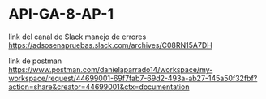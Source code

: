 # API-GA-8-AP-1

link del canal de Slack manejo de errores 
https://adsosenapruebas.slack.com/archives/C08RN15A7DH 

link de postman 
https://www.postman.com/danielaparrado14/workspace/my-workspace/request/44699001-69f7fab7-69d2-493a-ab27-145a50f32fbf?action=share&creator=44699001&ctx=documentation
